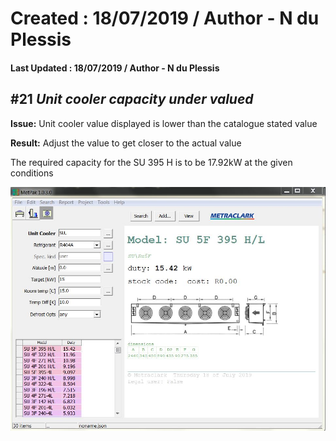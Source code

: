 # Created : 18/07/2019 / Author - N du Plessis
#### Last Updated : 18/07/2019 / Author - N du Plessis

##  #21 **_Unit cooler capacity under valued_**

**Issue:** Unit cooler value displayed is lower than the catalogue stated value

**Result:** Adjust the value to get closer to the actual value 

The required capacity for the SU 395 H is to be 17.92kW at the given conditions


![alt text](EvapValue.JPG "Selected values")
